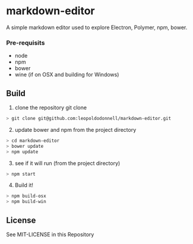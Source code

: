 # markdown-editor
A simple markdown editor used to explore Electron, Polymer, npm, bower.

### Pre-requisits

* node
* npm
* bower
* wine (if on OSX and building for Windows)

## Build

1. clone the repository git clone
```bash
> git clone git@github.com:leopoldodonnell/markdown-editor.git
```
2. update bower and npm from the project directory
```bash
> cd markdown-editor
> bower update
> npm update
```
3. see if it will run (from the project directory)
```bash
> npm start
```
4. Build it!
```bash
> npm build-osx
> npm build-win
```

## License

 See MIT-LICENSE in this Repository
